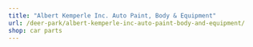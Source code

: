 ```yaml
---
title: "Albert Kemperle Inc. Auto Paint, Body & Equipment"
url: /deer-park/albert-kemperle-inc-auto-paint-body-and-equipment/
shop: car parts
---
```

